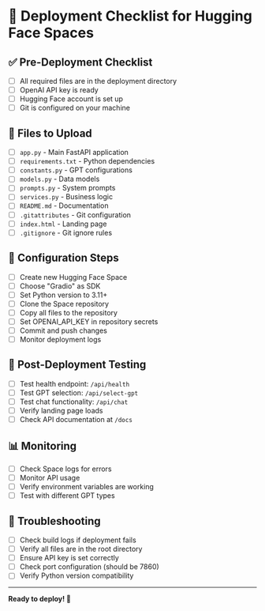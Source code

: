 # 🚀 Deployment Checklist for Hugging Face Spaces

## ✅ Pre-Deployment Checklist

- [ ] All required files are in the deployment directory
- [ ] OpenAI API key is ready
- [ ] Hugging Face account is set up
- [ ] Git is configured on your machine

## 📁 Files to Upload

- [ ] `app.py` - Main FastAPI application
- [ ] `requirements.txt` - Python dependencies
- [ ] `constants.py` - GPT configurations
- [ ] `models.py` - Data models
- [ ] `prompts.py` - System prompts
- [ ] `services.py` - Business logic
- [ ] `README.md` - Documentation
- [ ] `.gitattributes` - Git configuration
- [ ] `index.html` - Landing page
- [ ] `.gitignore` - Git ignore rules

## 🔧 Configuration Steps

- [ ] Create new Hugging Face Space
- [ ] Choose "Gradio" as SDK
- [ ] Set Python version to 3.11+
- [ ] Clone the Space repository
- [ ] Copy all files to the repository
- [ ] Set OPENAI_API_KEY in repository secrets
- [ ] Commit and push changes
- [ ] Monitor deployment logs

## 🧪 Post-Deployment Testing

- [ ] Test health endpoint: `/api/health`
- [ ] Test GPT selection: `/api/select-gpt`
- [ ] Test chat functionality: `/api/chat`
- [ ] Verify landing page loads
- [ ] Check API documentation at `/docs`

## 📊 Monitoring

- [ ] Check Space logs for errors
- [ ] Monitor API usage
- [ ] Verify environment variables are working
- [ ] Test with different GPT types

## 🚨 Troubleshooting

- [ ] Check build logs if deployment fails
- [ ] Verify all files are in the root directory
- [ ] Ensure API key is set correctly
- [ ] Check port configuration (should be 7860)
- [ ] Verify Python version compatibility

---

**Ready to deploy! 🎉**
